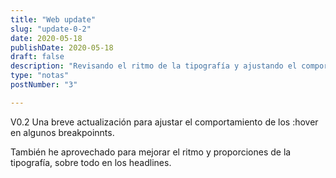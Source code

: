 ```yaml
---
title: "Web update"
slug: "update-0-2"
date: 2020-05-18
publishDate: 2020-05-18
draft: false
description: "Revisando el ritmo de la tipografía y ajustando el comportamiento en algunos breakpoints relevantes."
type: "notas"
postNumber: "3"

---
```

V0.2
Una breve actualización para ajustar el comportamiento de los :hover en algunos breakpoinnts. 

También he aprovechado para mejorar el ritmo y proporciones de la tipografía, sobre todo en los headlines.